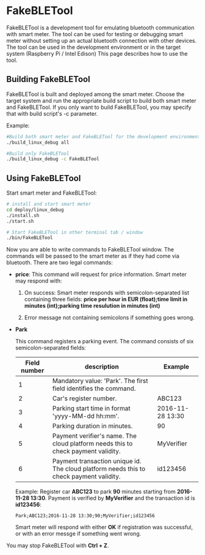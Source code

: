 # FakeBLETool

FakeBLETool is a development tool for emulating bluetooth communication with smart meter.
The tool can be used for testing or debugging smart meter without setting up an actual bluetooth connection
with other devices. The tool can be used in the development environment or in the target system 
(Raspberry Pi / Intel Edison) This page describes how to use the tool.

## Building FakeBLETool

FakeBLETool is built and deployed among the smart meter. Choose the target system and run the appropriate
build script to build both smart meter and FakeBLETool. If you only want to build FakeBLETool, you may specify
that with build script's -c parameter.

Example:
```sh
#Build both smart meter and FakeBLETool for the development environment
./build_linux_debug all

#Build only FakeBLETool
./build_linux_debug -c FakeBLETool
```

## Using FakeBLETool

Start smart meter and FakeBLETool:
```sh
# install and start smart meter
cd deploy/linux_debug
./install.sh
./start.sh

# Start FakeBLETool in other terminal tab / window
./bin/FakeBLETool
```

Now you are able to write commands to FakeBLETool window. The commands will be passed
to the smart meter as if they had come via bluetooth. There are two legal commands:

- **price**: This command will request for price information. Smart meter may respond with:
  
  1. On success:
    Smart meter responds with semicolon-separated list containing three fields:
	**price per hour in EUR (float);time limit in minutes (int);parking time resulution in minutes (int)**
	
  2. Error message not containing semicolons if something goes wrong.

  
- **Park**

  This command registers a parking event. The command consists of six semicolon-separated fields:
  
  Field number | description | Example
  ---|---|---
  1 | Mandatory value: 'Park'. The first field identifies the command. | 
  2 | Car's register number. | ABC123
  3 | Parking start time in format 'yyyy-MM-dd hh:mm'. | 2016-11-28 13:30
  4 | Parking duration in minutes. | 90
  5 | Payment verifier's name. The cloud platform needs this to check payment validity. | MyVerifier
  6 | Payment transaction unique id. The cloud platform needs this to check payment validity. |id123456
  
  Example: Register car **ABC123** to park **90** minutes starting from **2016-11-28 13:30**. Payment is verified by 
  **MyVerifier** and the transaction id is **id123456**:
  
  ```
  Park;ABC123;2016-11-28 13:30;90;MyVerifier;id123456
  ```
  
  Smart meter will respond with either **OK** if registration was successful, or with an error messge if something went wrong.
  
  
You may stop FakeBLETool with **Ctrl + Z**.